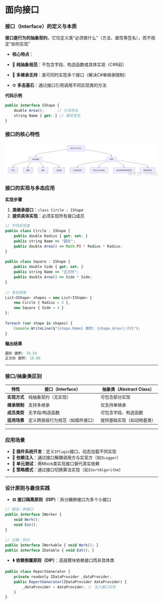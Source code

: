 # 面向接口

### **接口（Interface）的定义与本质**

**接口是行为的抽象契约**，它仅定义类“必须做什么”（方法、属性等签名），而不规定“如何实现”

- **核心特点**： 

- 📜 **纯抽象规范**：不包含字段、构造函数或具体实现（C#8前）
- 🔗 **多继承支持**：类可同时实现多个接口（解决C#单继承限制）
- ⚙️ **多态基石**：通过接口引用调用不同实现类的方法

**代码示例**

```js
public interface IShape {
    double Area();      // 方法签名
    string Name { get; } // 属性签名
}
```

### **接口的核心特性**

![img](assets/1753687830035-05096a85-477f-4152-aa3f-97640eb9da0b.png)

### **接口的实现与多态应用**

**实现步骤**

1. **类继承接口**：`class Circle : IShape`
2. **提供具体实现**：必须实现所有接口成员

```js
// 不同实现类
public class Circle : IShape {
    public double Radius { get; set; }
    public string Name => "圆形";
    public double Area() => Math.PI * Radius * Radius;
}

public class Square : IShape {
    public double Side { get; set; }
    public string Name => "正方形";
    public double Area() => Side * Side;
}

// 多态调用
List<IShape> shapes = new List<IShape> {
    new Circle { Radius = 5 },
    new Square { Side = 4 }
};

foreach (var shape in shapes) {
    Console.WriteLine($"{shape.Name} 面积: {shape.Area():F2}");
}
```

**输出结果**

```csharp
圆形 面积: 78.54  
正方形 面积: 16.00
```

------

### **接口/抽象类区别**

| **特性**     | **接口（Interface）**            | **抽象类（Abstract Class）** |
| ------------ | -------------------------------- | ---------------------------- |
| **实现方式** | 纯抽象契约（无实现）             | 可包含部分实现               |
| **继承限制** | 支持多继承                       | 仅支持单继承                 |
| **成员类型** | 无字段/构造函数                  | 可包含字段、构造函数         |
| **适用场景** | 定义跨层级行为规范（如插件接口） | 提供基础实现（如动物基类）   |

------

### **应用场景**

- **🔌** **插件系统开发**：定义`IPlugin`接口，动态加载不同实现
- **🧩** **依赖注入**：通过接口解耦调用方与实现方（如`ILogger`）
- **🧪** **单元测试**：用Mock类实现接口替代真实依赖
- **🔄** **策略模式**：通过接口切换算法实现（如`ISortAlgorithm`）

------

### **设计原则与最佳实践**

- **⚖️** **接口隔离原则（ISP）**：拆分臃肿接口为多个小接口 

```js
// 错误：胖接口
public interface IWorker {
    void Work();
    void Eat();
}

// 正确：拆分
public interface IWorkable { void Work(); }
public interface IEatable { void Eat(); }
```

- **⬇️** **依赖倒置原则（DIP）**：高层模块依赖接口而非具体类 

```js
public class ReportGenerator {
    private readonly IDataProvider _dataProvider;
    public ReportGenerator(IDataProvider dataProvider) {
        _dataProvider = dataProvider; // 注入接口实现
    }
}
```
